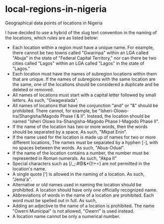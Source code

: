 # local-regions-in-nigeria
Geographical data points of locations in Nigeria

I have decided to use a hybrid of the slug text convention in the naming of the locations, which rules are as listed below:

- Each location within a region must have a unique name. For example, there cannot be two towns called "Gwarinpa" within an LGA called "Abuja" in the state of "Federal Capital Territory," nor can there be two cities called "Lagos" within an LGA called "Lagos" in the state of "Lagos."
- Each location must have the names of subregion locations within them that are unique. If the names of subregions with the same location are the same, one of the locations should be considered a duplicate and be deleted or removed.
- All names of locations must start with a capital letter followed by small letters. As such, "Gwagwalada".
- All names of locations that have the conjunction "and" or "&" should be prohibited. There cannot, for example, be "Isheri-Olowo-Ira/Shangisha/Magodo Phase I & II". Instead, the location should be named "Isheri Olowo Ira-Shangisha-Magodo Phase I-Magodo Phase II".
- If the name of the location has two or more words, then the words should be separated by a space. As such, "Mkpat Enin".
- If the name used for the location is made up of names for two or more different locations, The names must be separated by a hyphen [-], with no spaces between the words. As such, "Abua-Odual".
- If the name of the location contains a number, the number must be represented in Roman numerals. As such, "Akpa II"
- Special characters such as [/_;:#@&*()!+=] are not permitted in the location's name.
- A single quote ['] is allowed in the naming of a location. As such, "Jema'a".
- Alternative or old names used in naming the location should be prohibited. A location should have only one officially recognized name.
- Abbreviations of words in the name of a location are prohibited. Each word must be spelled out in full. As such,
- Adding an adjective to the name of a location is prohibited. The name "Owerri Municipal" is not allowed, "Owerri" is used instead.
- A location name cannot be only a numerical number.
